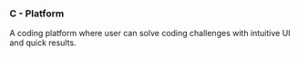 ### C - Platform 
A coding platform where user can solve coding challenges with intuitive UI and quick results.
 

